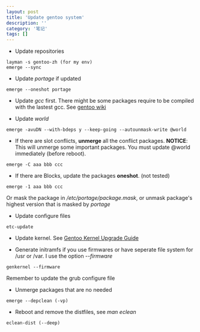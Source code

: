 ```yaml
---
layout: post
title: 'Update gentoo system'
description: ''
category: '笔记'
tags: []
---
```


- Update repositories
```shell
layman -s gentoo-zh (for my env)
emerge --sync
```

- Update *portage* if updated
```
emerge --oneshot portage
```

- Update *gcc* first. There might be some packages require to be compiled with the lastest gcc. See [gentoo wiki](http://wiki.gentoo.org/wiki/Upgrading_GCC)

- Update *world*
```
emerge -avuDN --with-bdeps y --keep-going --autounmask-write @world 
```

 + If there are slot conflicts, **unmerge** all the conflict packages.
**NOTICE**: This will unmerge some important packages. You must update @world immediately (before reboot).
```
emerge -C aaa bbb ccc
```

 + If there are Blocks, update the packages **oneshot**. (not tested)
```
emerge -1 aaa bbb ccc
```
Or mask the package in */etc/portage/package.mask*, or unmask package's highest version that is masked by *portage*
 
- Update configure files
```
etc-update
```

- Update kernel. See [Gentoo Kernel Upgrade Guide](https://negativesum.net/tech/linux/gentoo/kernel)

- Generate initramfs if you use firmwares or have seperate file system for /usr or /var. I use the option *--firmware*
```
genkernel --firmware
```
  Remember to update the grub configure file

- Unmerge packages that are no needed
```
emerge --depclean (-vp)
```

- Reboot and remove the distfiles, see *man eclean*
```
eclean-dist (--deep)
```




